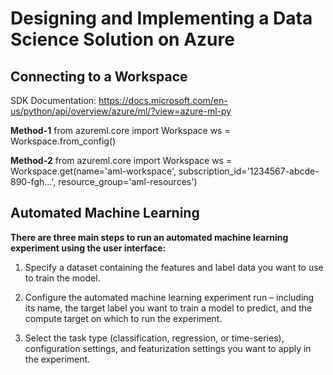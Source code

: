 # Designing and Implementing a Data Science Solution on Azure

## Connecting to a Workspace

SDK Documentation: https://docs.microsoft.com/en-us/python/api/overview/azure/ml/?view=azure-ml-py

**Method-1**
from azureml.core import Workspace
ws = Workspace.from_config()

**Method-2**
from azureml.core import Workspace
ws = Workspace.get(name='aml-workspace',
                   subscription_id='1234567-abcde-890-fgh...',
                   resource_group='aml-resources')

## Automated Machine Learning

**There are three main steps to run an automated machine learning experiment using the user interface:**

1. Specify a dataset containing the features and label data you want to use to train the model.

2. Configure the automated machine learning experiment run – including its name, the target label you want to train a model to predict, and the compute target on which to run the experiment.

3. Select the task type (classification, regression, or time-series), configuration settings, and featurization settings you want to apply in the experiment.
